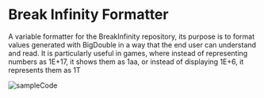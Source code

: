 # Break Infinity Formatter
 A variable formatter for the BreakInfinity repository, its purpose is to format values generated with BigDouble in a way that the end user can understand and read. It is particularly useful in games, where instead of representing numbers as 1E+17, it shows them as 1aa, or instead of displaying 1E+6, it represents them as 1T

![sampleCode](https://github.com/voidGrey/BreakInfinityFormatter/assets/48152442/da5753af-0b0b-4336-982a-be0a6c770a5b)

